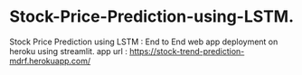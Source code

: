 # Stock-Price-Prediction-using-LSTM.
Stock Price Prediction using LSTM :  End to End web app deployment on heroku using streamlit.
app url : https://stock-trend-prediction-mdrf.herokuapp.com/
